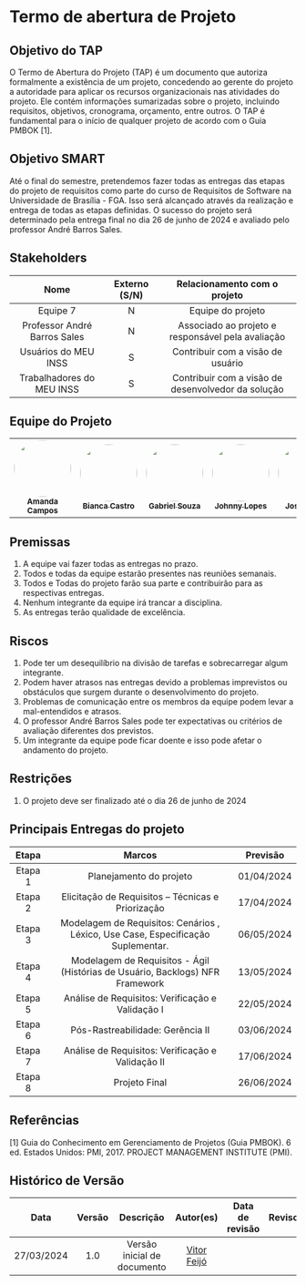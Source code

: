 # Termo de abertura de Projeto

## Objetivo do TAP
O Termo de Abertura do Projeto (TAP) é um documento que autoriza formalmente a existência de um projeto, concedendo ao gerente do projeto a autoridade para aplicar os recursos organizacionais nas atividades do projeto. Ele contém informações sumarizadas sobre o projeto, incluindo requisitos, objetivos, cronograma, orçamento, entre outros. O TAP é fundamental para o início de qualquer projeto de acordo com o Guia PMBOK [1].

## Objetivo SMART

Até o final do semestre, pretendemos fazer todas as entregas das etapas do projeto de requisitos como parte do curso de Requisitos de Software na Universidade de Brasília - FGA. Isso será alcançado através da realização e entrega de todas as etapas definidas. O sucesso do projeto será determinado pela entrega final no dia 26 de junho de 2024 e avaliado pelo professor André Barros Sales. 

## Stakeholders
| Nome | Externo (S/N) | Relacionamento com o projeto 
| :-: | :-: | :-: |
| Equipe 7 | N  | Equipe do projeto | 
| Professor André Barros Sales | N  | Associado ao projeto e responsável pela avaliação | 
| Usuários do MEU INSS | S  | Contribuir com a visão de usuário | 
| Trabalhadores do MEU INSS | S  | Contribuir com a visão de desenvolvedor da solução | 

## Equipe do Projeto
<table>
  <tr>
    <td align="center"><a href="https://github.com/acamposs"><img style="border-radius: 50%;" src="https://github.com/acamposs.png" width="100px;" alt=""/><br /><sub><b>Amanda Campos</b></sub></a><br /><a href="Link git" title="Rocketseat"></a></td>
    <td align="center"><a href="https://github.com/BiancaPatrocinio7"><img style="border-radius: 50%;" src="https://github.com/BiancaPatrocinio7.png" width="100px;" alt=""/><br /><sub><b>Bianca Castro</b></sub></a><br /><a href="Link git" title="Rocketseat"></a></td>
    <td align="center"><a href="https://github.com/GabrielMS00"><img style="border-radius: 50%;" src="https://github.com/GabrielMS00.png" width="100px;" alt=""/><br /><sub><b>Gabriel Souza</b></sub></a><br /><a href="Link git" title="Rocketseat"></a></td>
        <td align="center"><a href="https://github.com/JohnnyLopess"><img style="border-radius: 50%;" src="https://github.com/JohnnyLopess.png" width="100px;" alt=""/><br /><sub><b>Johnny Lopes</b></sub></a><br />
        <td align="center"><a href="https://github.com/JoseFilipi"><img style="border-radius: 50%;" src="https://github.com/JoseFilipi.png" width="100px;" alt=""/><br /><sub><b>José Souza</b></sub></a><br />
    <td align="center"><a href="https://github.com/paulohborba"><img style="border-radius: 50%;" src="https://github.com/paulohborba.png" width="100px;" alt=""/><br /><sub><b>Paulo Borba</b></sub></a><br />
    <td align="center"><a href="https://github.com/vitorfleonardo"><img style="border-radius: 50%;" src="https://github.com/vitorfleonardo.png" width="100px;" alt=""/><br /><sub><b>Vitor Leonardo</b></sub></a><br />
  </tr>
</table>

## Premissas
01) A equipe vai fazer todas as entregas no prazo. <br>
02) Todos e todas da equipe estarão presentes nas reuniões semanais.<br>
03) Todos e Todas do projeto farão sua parte e contribuirão para as respectivas entregas.<br>
04) Nenhum integrante da equipe irá trancar a disciplina.<br>
05) As entregas terão qualidade de excelência.<br>

## Riscos
01) Pode ter um desequilíbrio na divisão de tarefas e sobrecarregar algum integrante.<br>
02) Podem haver atrasos nas entregas devido a problemas imprevistos ou obstáculos que surgem durante o desenvolvimento do projeto.<br>
03) Problemas de comunicação entre os membros da equipe podem levar a mal-entendidos e atrasos.<br>
04) O professor André Barros Sales pode ter expectativas ou critérios de avaliação diferentes dos previstos.<br>
05) Um integrante da equipe pode ficar doente e isso pode afetar o andamento do projeto.<br>

## Restrições
01) O projeto deve ser finalizado até o dia 26 de junho de 2024<br>


## Principais Entregas do projeto
| Etapa | Marcos | Previsão | 
| :-: | :-: | :-: |
| Etapa 1 |  Planejamento do projeto | 01/04/2024 | 
| Etapa 2 |  Elicitação de Requisitos – Técnicas e Priorização | 17/04/2024 | 
| Etapa 3 | Modelagem de Requisitos: Cenários , Léxico, Use Case, Especificação Suplementar. | 06/05/2024 | 
| Etapa 4 | Modelagem de Requisitos - Ágil (Histórias de Usuário, Backlogs) NFR Framework | 13/05/2024 | 
| Etapa 5 | Análise de Requisitos: Verificação e Validação I | 22/05/2024 | 
| Etapa 6 | Pós-Rastreabilidade: Gerência II | 03/06/2024 |
| Etapa 7 | Análise de Requisitos: Verificação e Validação II | 17/06/2024 |
| Etapa 8 | Projeto Final | 26/06/2024 |



## Referências
[1] Guia do Conhecimento em Gerenciamento de Projetos (Guia PMBOK). 6 ed. Estados Unidos: PMI, 2017. PROJECT MANAGEMENT INSTITUTE (PMI).

## Histórico de Versão
| Data | Versão | Descrição | Autor(es) | Data de revisão | Revisor(es) |
| :-: | :-: | :-: | :-: | :-: | :-: |
| 27/03/2024 | 1.0  | Versão inicial de documento | [Vitor Feijó](https://github.com/vitorfleonardo) |  |  |
